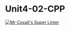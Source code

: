 # Unit4-02-CPP
[![Mr Coxall's Super Linter](https://github.com/ICS3UC-Programming-ChanellaK/Unit4-02-CPP/workflows/Mr%20Coxall's%20Super%20Linter/badge.svg)](https://github.com/ICS3UC-Programming-ChanellaK/Unit4-02-CPP/actions/)
